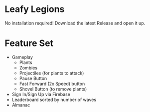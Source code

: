# Leafy Legions
No installation required! Download the latest Release and open it up.

# Feature Set
- Gameplay
  - Plants
  - Zombies
  - Projectiles (for plants to attack)
  - Pause Button
  - Fast Forward (2x Speed) button
  - Shovel Button (to remove plants)
- Sign In/Sign Up via Firebase
- Leaderboard sorted by number of waves
- Almanac 
